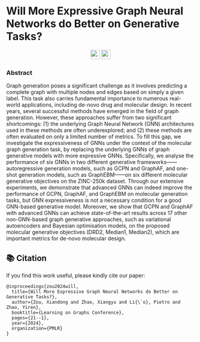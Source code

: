 # Will More Expressive Graph Neural Networks do Better on Generative Tasks?
<p align="center">
  <a href="https://github.com/Yqcca/graph-generative-models"><img src="https://img.shields.io/badge/🌐-Website-red" height="25"></a>
  <a href="https://arxiv.org/abs/2308.11978"><img src="https://img.shields.io/badge/📝-Paper-blue" height="25"></a>
</p>

### Abstract
Graph generation poses a significant challenge as it involves predicting a complete graph with multiple nodes and edges based on simply a given label. This task also carries fundamental importance to numerous real-world applications, including de-novo drug and molecular design. In recent years, several successful methods have emerged in the field of graph generation. However, these approaches suffer from two significant shortcomings: (1) the underlying Graph Neural Network (GNN) architectures used in these methods are often underexplored; and (2) these methods are often evaluated on only a limited number of metrics. To fill this gap, we investigate the expressiveness of GNNs under the context of the molecular graph generation task, by replacing the underlying GNNs of graph generative models with more expressive GNNs. Specifically, we analyse the performance of six GNNs in two different generative frameworks——autoregressive generation models, such as GCPN and GraphAF, and one-shot generation models, such as GraphEBM——on six different molecular generative objectives on the ZINC-250k dataset. Through our extensive experiments, we demonstrate that advanced GNNs can indeed improve the performance of GCPN, GraphAF, and GraphEBM on molecular generation tasks, but GNN expressiveness is not a necessary condition for a good GNN-based generative model. Moreover, we show that GCPN and GraphAF with advanced GNNs can achieve state-of-the-art results across 17 other non-GNN-based graph generative approaches, such as variational autoencoders and Bayesian optimisation models, on the proposed molecular generative objectives (DRD2, Median1, Median2), which are important metrics for de-novo molecular design.

## 📚 Citation
If you find this work useful, please kindly cite our paper:
```
@inproceedings{zou2024will,
  title={Will More Expressive Graph Neural Networks do Better on Generative Tasks?},
  author={Zou, Xiandong and Zhao, Xiangyu and Li{\`o}, Pietro and Zhao, Yiren},
  booktitle={Learning on Graphs Conference},
  pages={21--1},
  year={2024},
  organization={PMLR}
}
```
